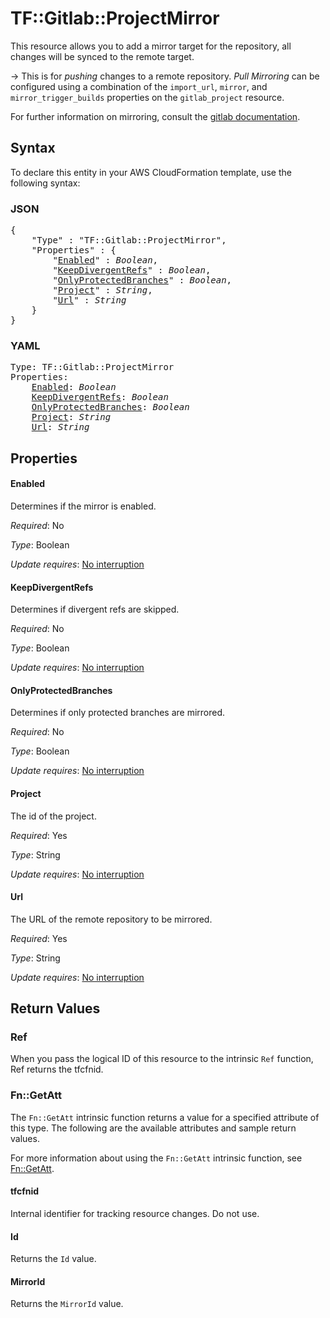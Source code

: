 # TF::Gitlab::ProjectMirror

This resource allows you to add a mirror target for the repository, all changes will be synced to the remote target.

-> This is for *pushing* changes to a remote repository. *Pull Mirroring* can be configured using a combination of the 
`import_url`, `mirror`, and `mirror_trigger_builds` properties on the `gitlab_project` resource.

For further information on mirroring, consult the 
[gitlab documentation](https://docs.gitlab.com/ee/user/project/repository/repository_mirroring.html#repository-mirroring).

## Syntax

To declare this entity in your AWS CloudFormation template, use the following syntax:

### JSON

<pre>
{
    "Type" : "TF::Gitlab::ProjectMirror",
    "Properties" : {
        "<a href="#enabled" title="Enabled">Enabled</a>" : <i>Boolean</i>,
        "<a href="#keepdivergentrefs" title="KeepDivergentRefs">KeepDivergentRefs</a>" : <i>Boolean</i>,
        "<a href="#onlyprotectedbranches" title="OnlyProtectedBranches">OnlyProtectedBranches</a>" : <i>Boolean</i>,
        "<a href="#project" title="Project">Project</a>" : <i>String</i>,
        "<a href="#url" title="Url">Url</a>" : <i>String</i>
    }
}
</pre>

### YAML

<pre>
Type: TF::Gitlab::ProjectMirror
Properties:
    <a href="#enabled" title="Enabled">Enabled</a>: <i>Boolean</i>
    <a href="#keepdivergentrefs" title="KeepDivergentRefs">KeepDivergentRefs</a>: <i>Boolean</i>
    <a href="#onlyprotectedbranches" title="OnlyProtectedBranches">OnlyProtectedBranches</a>: <i>Boolean</i>
    <a href="#project" title="Project">Project</a>: <i>String</i>
    <a href="#url" title="Url">Url</a>: <i>String</i>
</pre>

## Properties

#### Enabled

Determines if the mirror is enabled.

_Required_: No

_Type_: Boolean

_Update requires_: [No interruption](https://docs.aws.amazon.com/AWSCloudFormation/latest/UserGuide/using-cfn-updating-stacks-update-behaviors.html#update-no-interrupt)

#### KeepDivergentRefs

Determines if divergent refs are skipped.

_Required_: No

_Type_: Boolean

_Update requires_: [No interruption](https://docs.aws.amazon.com/AWSCloudFormation/latest/UserGuide/using-cfn-updating-stacks-update-behaviors.html#update-no-interrupt)

#### OnlyProtectedBranches

Determines if only protected branches are mirrored.

_Required_: No

_Type_: Boolean

_Update requires_: [No interruption](https://docs.aws.amazon.com/AWSCloudFormation/latest/UserGuide/using-cfn-updating-stacks-update-behaviors.html#update-no-interrupt)

#### Project

The id of the project.

_Required_: Yes

_Type_: String

_Update requires_: [No interruption](https://docs.aws.amazon.com/AWSCloudFormation/latest/UserGuide/using-cfn-updating-stacks-update-behaviors.html#update-no-interrupt)

#### Url

The URL of the remote repository to be mirrored.

_Required_: Yes

_Type_: String

_Update requires_: [No interruption](https://docs.aws.amazon.com/AWSCloudFormation/latest/UserGuide/using-cfn-updating-stacks-update-behaviors.html#update-no-interrupt)

## Return Values

### Ref

When you pass the logical ID of this resource to the intrinsic `Ref` function, Ref returns the tfcfnid.

### Fn::GetAtt

The `Fn::GetAtt` intrinsic function returns a value for a specified attribute of this type. The following are the available attributes and sample return values.

For more information about using the `Fn::GetAtt` intrinsic function, see [Fn::GetAtt](https://docs.aws.amazon.com/AWSCloudFormation/latest/UserGuide/intrinsic-function-reference-getatt.html).

#### tfcfnid

Internal identifier for tracking resource changes. Do not use.

#### Id

Returns the <code>Id</code> value.

#### MirrorId

Returns the <code>MirrorId</code> value.

